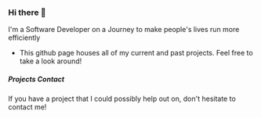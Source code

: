 ### Hi there 👋

I'm a Software Developer on a Journey to make people's lives run more efficiently

- This github page houses all of my current and past projects. Feel free to take a look around!

##### Projects Contact

If you have a project that I could possibly help out on, don't hesitate to contact me!
